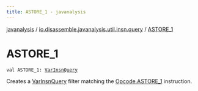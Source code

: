 ```yaml
---
title: ASTORE_1 - javanalysis
---
```


[javanalysis](../index.html) / [io.disassemble.javanalysis.util.insn.query](index.html) / [ASTORE_1](./-a-s-t-o-r-e_1.html)

# ASTORE_1

`val ASTORE_1: `[`VarInsnQuery`](-var-insn-query/index.html)

Creates a [VarInsnQuery](-var-insn-query/index.html) filter matching the [Opcode.ASTORE_1](#) instruction.

